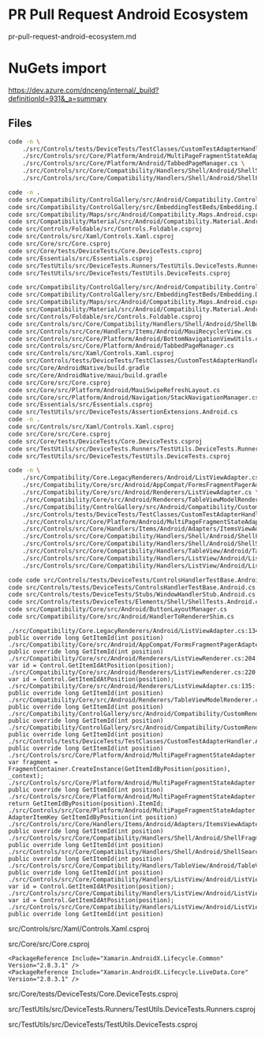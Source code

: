 # PR Pull Request Android Ecosystem

pr-pull-request-android-ecosystem.md

# NuGets import

https://dev.azure.com/dnceng/internal/_build?definitionId=931&_a=summary


## Files

```bash
code -n \
    ./src/Controls/tests/DeviceTests/TestClasses/CustomTestAdapterHandler.Android.cs \
    ./src/Controls/src/Core/Platform/Android/MultiPageFragmentStateAdapter.cs \
    ./src/Controls/src/Core/Platform/Android/TabbedPageManager.cs \
    ./src/Controls/src/Core/Compatibility/Handlers/Shell/Android/ShellSectionRenderer.cs \
    ./src/Controls/src/Core/Compatibility/Handlers/Shell/Android/ShellFragmentStateAdapter.cs \
```

```bash
code -n .                                                                                                
code src/Compatibility/ControlGallery/src/Android/Compatibility.ControlGallery.Android.csproj 
code src/Compatibility/ControlGallery/src/EmbeddingTestBeds/Embedding.Droid/Directory.Build.targets 
code src/Compatibility/Maps/src/Android/Compatibility.Maps.Android.csproj 
code src/Compatibility/Material/src/Android/Compatibility.Material.Android.csproj 
code src/Controls/Foldable/src/Controls.Foldable.csproj 
code src/Controls/src/Xaml/Controls.Xaml.csproj 
code src/Core/src/Core.csproj
code src/Core/tests/DeviceTests/Core.DeviceTests.csproj 
code src/Essentials/src/Essentials.csproj 
code src/TestUtils/src/DeviceTests.Runners/TestUtils.DeviceTests.Runners.csproj 
code src/TestUtils/src/DeviceTests/TestUtils.DeviceTests.csproj 
```

```bash
code src/Compatibility/ControlGallery/src/Android/Compatibility.ControlGallery.Android.csproj 
code src/Compatibility/ControlGallery/src/EmbeddingTestBeds/Embedding.Droid/Directory.Build.targets 
code src/Compatibility/Maps/src/Android/Compatibility.Maps.Android.csproj 
code src/Compatibility/Material/src/Android/Compatibility.Material.Android.csproj 
code src/Controls/Foldable/src/Controls.Foldable.csproj 
code src/Controls/src/Core/Compatibility/Handlers/Shell/Android/ShellBottomNavViewAppearanceTracker.cs 
code src/Controls/src/Core/Handlers/Items/Android/MauiRecyclerView.cs 
code src/Controls/src/Core/Platform/Android/BottomNavigationViewUtils.cs 
code src/Controls/src/Core/Platform/Android/TabbedPageManager.cs 
code src/Controls/src/Xaml/Controls.Xaml.csproj 
code src/Controls/tests/DeviceTests/TestClasses/CustomTestAdapterHandler.Android.cs 
code src/Core/AndroidNative/build.gradle 
code src/Core/AndroidNative/maui/build.gradle 
code src/Core/src/Core.csproj 
code src/Core/src/Platform/Android/MauiSwipeRefreshLayout.cs 
code src/Core/src/Platform/Android/Navigation/StackNavigationManager.cs 
code src/Essentials/src/Essentials.csproj 
code src/TestUtils/src/DeviceTests/AssertionExtensions.Android.cs 
code -n .
code src/Controls/src/Xaml/Controls.Xaml.csproj 
code src/Core/src/Core.csproj 
code src/Core/tests/DeviceTests/Core.DeviceTests.csproj 
code src/TestUtils/src/DeviceTests.Runners/TestUtils.DeviceTests.Runners.csproj 
code src/TestUtils/src/DeviceTests/TestUtils.DeviceTests.csproj 
```


```bash
code -n \
    ./src/Compatibility/Core.LegacyRenderers/Android/ListViewAdapter.cs \
    ./src/Compatibility/Core/src/Android/AppCompat/FormsFragmentPagerAdapter.cs \
    ./src/Compatibility/Core/src/Android/Renderers/ListViewAdapter.cs \
    ./src/Compatibility/Core/src/Android/Renderers/TableViewModelRenderer.cs \
    ./src/Compatibility/ControlGallery/src/Android/Compatibility/CustomRenderers.cs \
    ./src/Controls/tests/DeviceTests/TestClasses/CustomTestAdapterHandler.Android.cs \
    ./src/Controls/src/Core/Platform/Android/MultiPageFragmentStateAdapter.cs \
    ./src/Controls/src/Core/Handlers/Items/Android/Adapters/ItemsViewAdapter.cs \
    ./src/Controls/src/Core/Compatibility/Handlers/Shell/Android/ShellFragmentStateAdapter.cs \
    ./src/Controls/src/Core/Compatibility/Handlers/Shell/Android/ShellSearchViewAdapter.cs \
    ./src/Controls/src/Core/Compatibility/Handlers/TableView/Android/TableViewModelRenderer.cs \
    ./src/Controls/src/Core/Compatibility/Handlers/ListView/Android/ListViewRenderer.cs \
    ./src/Controls/src/Core/Compatibility/Handlers/ListView/Android/ListViewAdapter.cs \
```

```bash
code code src/Controls/tests/DeviceTests/ControlsHandlerTestBase.Android.cs
code src/Controls/tests/DeviceTests/ControlsHandlerTestBase.Android.cs  
code src/Controls/tests/DeviceTests/Stubs/WindowHandlerStub.Android.cs 
code src/Controls/tests/DeviceTests/Elements/Shell/ShellTests.Android.cs
code src/Compatibility/Core/src/Android/ButtonLayoutManager.cs
code src/Compatibility/Core/src/Android/HandlerToRendererShim.cs   
```


```
./src/Compatibility/Core.LegacyRenderers/Android/ListViewAdapter.cs:134:		public override long GetItemId(int position)
./src/Compatibility/Core/src/Android/AppCompat/FormsFragmentPagerAdapter.cs:42:		public override long GetItemId(int position)
./src/Compatibility/Core/src/Android/Renderers/ListViewRenderer.cs:204:			var id = Control.GetItemIdAtPosition(position);
./src/Compatibility/Core/src/Android/Renderers/ListViewRenderer.cs:220:			var id = Control.GetItemIdAtPosition(position);
./src/Compatibility/Core/src/Android/Renderers/ListViewAdapter.cs:135:		public override long GetItemId(int position)
./src/Compatibility/Core/src/Android/Renderers/TableViewModelRenderer.cs:93:		public override long GetItemId(int position)
./src/Compatibility/ControlGallery/src/Android/Compatibility/CustomRenderers.cs:340://		public override long GetItemId(int position)
./src/Compatibility/ControlGallery/src/Android/Compatibility/CustomRenderers.cs:525://		public override long GetItemId(int position)
./src/Controls/tests/DeviceTests/TestClasses/CustomTestAdapterHandler.Android.cs:41:			public override long GetItemId(int position)
./src/Controls/src/Core/Platform/Android/MultiPageFragmentStateAdapter.cs:30:			var fragment = FragmentContainer.CreateInstance(GetItemIdByPosition(position), _context);
./src/Controls/src/Core/Platform/Android/MultiPageFragmentStateAdapter.cs:34:		public override long GetItemId(int position)
./src/Controls/src/Core/Platform/Android/MultiPageFragmentStateAdapter.cs:36:			return GetItemIdByPosition(position).ItemId;
./src/Controls/src/Core/Platform/Android/MultiPageFragmentStateAdapter.cs:44:		AdapterItemKey GetItemIdByPosition(int position)
./src/Controls/src/Core/Handlers/Items/Android/Adapters/ItemsViewAdapter.cs:142:		public override long GetItemId(int position)
./src/Controls/src/Core/Compatibility/Handlers/Shell/Android/ShellFragmentStateAdapter.cs:58:		public override long GetItemId(int position)
./src/Controls/src/Core/Compatibility/Handlers/Shell/Android/ShellSearchViewAdapter.cs:87:		public override long GetItemId(int position)
./src/Controls/src/Core/Compatibility/Handlers/TableView/Android/TableViewModelRenderer.cs:128:		public override long GetItemId(int position)
./src/Controls/src/Core/Compatibility/Handlers/ListView/Android/ListViewRenderer.cs:192:			var id = Control.GetItemIdAtPosition(position);
./src/Controls/src/Core/Compatibility/Handlers/ListView/Android/ListViewRenderer.cs:208:			var id = Control.GetItemIdAtPosition(position);
./src/Controls/src/Core/Compatibility/Handlers/ListView/Android/ListViewAdapter.cs:138:		public override long GetItemId(int position)
```




src/Controls/src/Xaml/Controls.Xaml.csproj

  <ItemGroup Condition="$(TargetFramework.Contains('-android'))">
    <PackageReference Include="Xamarin.AndroidX.Lifecycle.Runtime" Version="2.8.3.1" />
    <PackageReference Include="Xamarin.AndroidX.Lifecycle.LiveData.Core" Version="2.8.3.1" />
    <PackageReference Include="Xamarin.AndroidX.Lifecycle.ViewModelSavedState" Version="2.8.3.1" />
    <PackageReference Include="Xamarin.AndroidX.Lifecycle.ViewModel" Version="2.8.3.1" />
  </ItemGroup>


src/Core/src/Core.csproj

    <PackageReference Include="Xamarin.AndroidX.Lifecycle.Common" Version="2.8.3.1" />
    <PackageReference Include="Xamarin.AndroidX.Lifecycle.LiveData.Core" Version="2.8.3.1" />

src/Core/tests/DeviceTests/Core.DeviceTests.csproj

  <ItemGroup Condition="$(TargetFramework.Contains('-android'))">
    <PackageReference Include="Xamarin.AndroidX.Lifecycle.Common" Version="2.8.3.1" />
    <PackageReference Include="Xamarin.AndroidX.Lifecycle.LiveData.Core" Version="2.8.3.1" />
    <PackageReference Include="Xamarin.AndroidX.Lifecycle.Runtime" Version="2.8.3.1" />
    <PackageReference Include="Xamarin.AndroidX.Lifecycle.Runtime.Ktx" Version="2.8.3.1" />
    <PackageReference Include="Xamarin.AndroidX.Lifecycle.ViewModel" Version="2.8.3.1" />
    <PackageReference Include="Xamarin.AndroidX.Lifecycle.ViewModel.Ktx" Version="2.8.3.1" />
  </ItemGroup>

src/TestUtils/src/DeviceTests.Runners/TestUtils.DeviceTests.Runners.csproj

  <ItemGroup Condition="$(TargetFramework.Contains('-android'))">
    <PackageReference Include="Xamarin.AndroidX.Lifecycle.Common" Version="2.8.3.1" />
    <PackageReference Include="Xamarin.AndroidX.Lifecycle.LiveData.Core" Version="2.8.3.1" />
    <PackageReference Include="Xamarin.AndroidX.Lifecycle.Runtime" Version="2.8.3.1" />
    <PackageReference Include="Xamarin.AndroidX.Lifecycle.Runtime.Ktx" Version="2.8.3.1" />
    <PackageReference Include="Xamarin.AndroidX.Lifecycle.ViewModel" Version="2.8.3.1" />
    <PackageReference Include="Xamarin.AndroidX.Lifecycle.ViewModel.Ktx" Version="2.8.3.1" />
  </ItemGroup>
  
src/TestUtils/src/DeviceTests/TestUtils.DeviceTests.csproj

  <ItemGroup Condition="$(TargetFramework.Contains('-android'))">
    <PackageReference Include="Xamarin.AndroidX.Lifecycle.Common" Version="2.8.3.1" />
    <PackageReference Include="Xamarin.AndroidX.Lifecycle.LiveData.Core" Version="2.8.3.1" />
    <PackageReference Include="Xamarin.AndroidX.Lifecycle.Runtime" Version="2.8.3.1" />
    <PackageReference Include="Xamarin.AndroidX.Lifecycle.Runtime.Ktx" Version="2.8.3.1" />
    <PackageReference Include="Xamarin.AndroidX.Lifecycle.ViewModel" Version="2.8.3.1" />
    <PackageReference Include="Xamarin.AndroidX.Lifecycle.ViewModel.Ktx" Version="2.8.3.1" />
  </ItemGroup>


